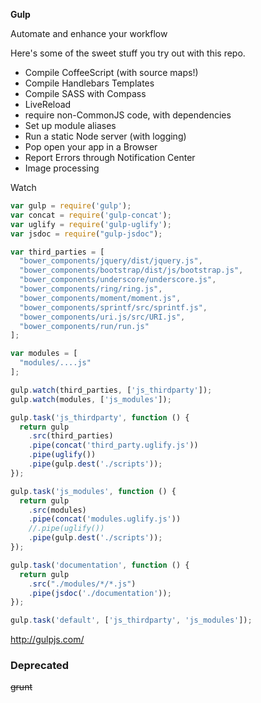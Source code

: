 <strong>Gulp</strong>

Automate and enhance your workflow

Here's some of the sweet stuff you try out with this repo.

<ul>
    <li>Compile CoffeeScript (with source maps!)</li>
    <li>Compile Handlebars Templates</li>
    <li>Compile SASS with Compass</li>
    <li>LiveReload</li>
    <li>require non-CommonJS code, with dependencies</li>
    <li>Set up module aliases</li>
    <li>Run a static Node server (with logging)</li>
    <li>Pop open your app in a Browser</li>
    <li>Report Errors through Notification Center</li>
    <li>Image processing</li>
</ul>

Watch

```javascript
var gulp = require('gulp');
var concat = require('gulp-concat');
var uglify = require('gulp-uglify');
var jsdoc = require("gulp-jsdoc");

var third_parties = [
  "bower_components/jquery/dist/jquery.js",
  "bower_components/bootstrap/dist/js/bootstrap.js",
  "bower_components/underscore/underscore.js",
  "bower_components/ring/ring.js",
  "bower_components/moment/moment.js",
  "bower_components/sprintf/src/sprintf.js",
  "bower_components/uri.js/src/URI.js",
  "bower_components/run/run.js"
];

var modules = [
  "modules/....js"
];

gulp.watch(third_parties, ['js_thirdparty']);
gulp.watch(modules, ['js_modules']);

gulp.task('js_thirdparty', function () {
  return gulp
    .src(third_parties)
    .pipe(concat('third_party.uglify.js'))
    .pipe(uglify())
    .pipe(gulp.dest('./scripts'));
});

gulp.task('js_modules', function () {
  return gulp
    .src(modules)
    .pipe(concat('modules.uglify.js'))
    //.pipe(uglify())
    .pipe(gulp.dest('./scripts'));
});

gulp.task('documentation', function () {
  return gulp
    .src("./modules/*/*.js")
    .pipe(jsdoc('./documentation'));
});

gulp.task('default', ['js_thirdparty', 'js_modules']);
```

<a href="http://gulpjs.com/" target="_blank">http://gulpjs.com/</a>

### Deprecated

<span style="text-decoration:line-through;">grunt</span>